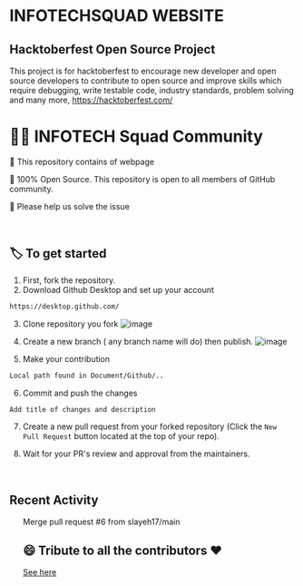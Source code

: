 # INFOTECHSQUAD WEBSITE



## Hacktoberfest Open Source Project

This project is for hacktoberfest to encourage new developer and open source developers to contribute to open source and improve skills which require debugging, write testable code, industry standards, problem solving and many more, https://hacktoberfest.com/
  
# 🐱‍💻 INFOTECH Squad Community 

📌 This repository contains of webpage

📌 100% Open Source. This repository is open to all members of GitHub community.

📌 Please help us solve the issue 

<br>

## 🏷️ To get started

1. First, fork the repository.
2. Download Github Desktop and set up your account

```markdown
https://desktop.github.com/
```

3. Clone repository you fork
![image](https://user-images.githubusercontent.com/64911590/194698791-093224bf-3361-4574-92aa-0737729e007f.png)


4. Create a new branch ( any branch name will do) then publish.
![image](https://user-images.githubusercontent.com/64911590/194698861-f6740a5d-6598-492d-884f-67eb1c7fbd4a.png)

5. Make your contribution

```markdown
Local path found in Document/Github/..

```
6. Commit and push the changes

```markdown
Add title of changes and description
```

7. Create a new pull request from your forked repository (Click the `New Pull Request` button located at the top of your repo).

8. Wait for your PR's review and approval from the maintainers.

  <br>
  
  
## Recent Activity

<ul>Merge pull request #6 from slayeh17/main </>
  
  
## 😄 Tribute to all the contributors ❤️

<a href= "https://jmdinela.github.io/WebDev/tributeforcontributer.html">See here</a>
